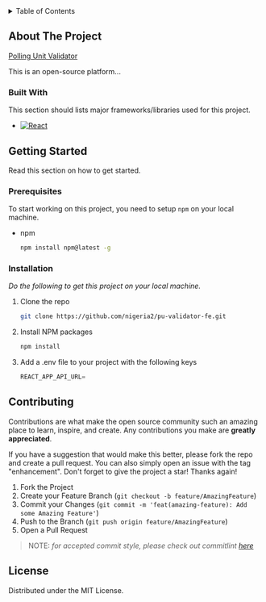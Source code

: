 <!-- TABLE OF CONTENTS -->
<details>
  <summary>Table of Contents</summary>
  <ol>
    <li>
      <a href="#about-the-project">About The Project</a>
      <ul>
        <li><a href="#built-with">Built With</a></li>
      </ul>
    </li>
    <li>
      <a href="#getting-started">Getting Started</a>
      <ul>
        <li><a href="#prerequisites">Prerequisites</a></li>
        <li><a href="#installation">Installation</a></li>
      </ul>
    </li>
    <li><a href="#usage">Usage</a></li>
    <!-- <li><a href="#roadmap">Roadmap</a></li> -->
    <li><a href="#contributing">Contributing</a></li>
    <li><a href="#license">License</a></li>
    <!-- <li><a href="#contact">Contact</a></li>
    <li><a href="#acknowledgments">Acknowledgments</a></li> -->
  </ol>
</details>

<!-- ABOUT THE PROJECT -->

## About The Project

[Polling Unit Validator](https://forensic.nigeria2.com/)

This is an open-source platform...

<!-- Here's why:
* Reason 1.
* Reason 2.
* Reason 3. -->

<!-- <p align="right">(<a href="#readme-top">back to top</a>)</p> -->

### Built With

This section should lists major frameworks/libraries used for this project.

- [![React][react.js]][react-url]

<!-- <p align="right">(<a href="#readme-top">back to top</a>)</p> -->

<!-- GETTING STARTED -->

## Getting Started

Read this section on how to get started.

### Prerequisites

To start working on this project, you need to setup `npm` on your local machine.

- npm
  ```sh
  npm install npm@latest -g
  ```

### Installation

_Do the following to get this project on your local machine._

1. Clone the repo
   ```sh
   git clone https://github.com/nigeria2/pu-validator-fe.git
   ```
2. Install NPM packages
   ```sh
   npm install
   ```
3. Add a .env file to your project with the following keys
   ```js
   REACT_APP_API_URL=
   ```

<!-- <p align="right">(<a href="#readme-top">back to top</a>)</p> -->

<!-- CONTRIBUTING -->

## Contributing

Contributions are what make the open source community such an amazing place to learn, inspire, and create. Any contributions you make are **greatly appreciated**.

If you have a suggestion that would make this better, please fork the repo and create a pull request. You can also simply open an issue with the tag "enhancement".
Don't forget to give the project a star! Thanks again!

1. Fork the Project
2. Create your Feature Branch (`git checkout -b feature/AmazingFeature`)
3. Commit your Changes (`git commit -m 'feat(amazing-feature): Add some Amazing Feature'`)
4. Push to the Branch (`git push origin feature/AmazingFeature`)
5. Open a Pull Request

> NOTE: _for accepted commit style, please check out commitlint [here](https://commitlint.js.org/#/)_

<!-- <p align="right">(<a href="#readme-top">back to top</a>)</p> -->

<!-- LICENSE -->

## License

Distributed under the MIT License.

<!-- <p align="right">(<a href="#readme-top">back to top</a>)</p> -->

<!-- CONTACT
## Contact

Your Name - [@your_twitter](https://twitter.com/your_username) - email@example.com

Project Link: [https://github.com/nigeria2/pu-validator-fe](https://github.com/nigeria2/pu-validator-fe) -->

<!-- <p align="right">(<a href="#readme-top">back to top</a>)</p> -->

<!-- ACKNOWLEDGMENTS
## Acknowledgments

Use this space to list resources you find helpful and would like to give credit to. I've included a few of my favorites to kick things off!

* [Example](example.com) -->

<!-- <p align="right">(<a href="#readme-top">back to top</a>)</p> -->

<!-- MARKDOWN LINKS & IMAGES -->
<!-- https://www.markdownguide.org/basic-syntax/#reference-style-links -->

[react.js]: https://img.shields.io/badge/React-20232A?style=for-the-badge&logo=react&logoColor=61DAFB
[react-url]: https://reactjs.org/
